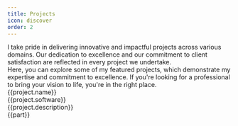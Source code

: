 ```yaml
---
title: Projects
icon: discover
order: 2
---
```


<div class="flex flex-column gap-4">
    <div>I take pride in delivering innovative and impactful projects across various domains. Our dedication to excellence and our commitment to client satisfaction are reflected in every project we undertake.</div>
    <div>Here, you can explore some of my featured projects, which demonstrate my expertise and commitment to excellence. If you're looking for a professional to bring your vision to life, you're in the right place.</div>
</div>

<div class="grid mt-4">
  <div class="surface-card shadow-1 m-2 p-2 flex flex-row" itemscope itemtype="https://schema.org/SoftwareApplication" v-for= "(project, index) in projects">
    <div class="col-6">
        <div class="text-md font-bold mt-4">
            <div itemprop="name">{{project.name}}</div> 
            <div class="text-xs mt-2" itemprop="operatingSystem">{{project.software}}</div>
        </div>
        <div class="mt-4">{{project.description}}</div>
        <div class="flex grid mt-4 p-2">
            <div v-for= "(part, i) in project.skills" class="mr-2 mb-2"> <Tag>{{part}}</Tag></div>
        </div>
    </div>
    <div class="col-6">
        <link itemprop="applicationCategory" :href="project.schema" />
        <a :href="project.link" target="_blank" class="w-full flex flex-row">
            <Image :src="project.img" class="" :alt="project.altText" width="100%"/>
            <Image v-if="project.imgMobile" :src="project.imgMobile" class="" :alt="project.altText" width="100%"/>
        </a>
    </div>  
  </div>
</div>

<script setup lang="ts">
const projects= [
    {
        name: "Quatar Airways widget",
        description: "Book flights to destinations around the world with Qatar Airways &amp; fly on board an award-winning airline. Enjoy special fares, collect Avios &amp; more.",
        skills: ["Javascript", "ES6", "Vue3","Landingi", "Pinia","Vite","Axios","Express", "Responsive", "API integration", "MongoDB", "git", "EC2", "eslint", "prettier"],
        software: "Browser",
        schema: "https://schema.org/DeveloperApplication",
        link: "https://www.qatarairways.com/en-us/homepage.html",
        img: "/img/projects/quatar.png",
        class: "col-5",
        altText: "Quatar Airways"
    },
    {
        name: "Recipes",
        description: "Recipes - Social Network",
        skills: ["Javascript", "ES6", "Vue3", "Pinia","Vite","Axios","Express", "Responsive", "API integration", "MongoDB", "git", "EC2", "eslint", "prettier"],
        software: "Browser",
        schema: "https://schema.org/DeveloperApplication",
        link: "http://recipes-client.s3-website.ap-south-1.amazonaws.com/",
        img: "/img/projects/recepie.gif",
        imgMobile: "/img/projects/recepie-mobile.gif",
        class: "col-5",
        altText: "Recipes - Social Network | Recipes"
    },
    {
        name: "Tv maze",
        description: "TVmaze - Add TV information to your website or app.",
        skills: ["Javascript", "ES6", "VueJs", "Vuex","Vite","Axios","API integration", "Responsive", "API integration", "MongoDB", "git", "EC2", "eslint", "prettier"],
        software: "Browser",
        schema: "https://schema.org/DeveloperApplication",
        link: "https://heartstchr.github.io/tvmaze/",
        img: "/img/projects/tvmaze.gif",
        class: "col-5",
        altText: "TVmaze - Add TV information to your website or app. | Tv maze"
    },
    {
        name: "Catch That Bus",
        description: "Book Malaysia and Singapore Bus Ticket Online",
        skills: ["Javascript", "ES6", "VueJs", "Vuex","Vite","Axios","API integration", "Responsive", "ExpressJS", "MongoDB", "git", "EC2",  "eslint", "prettier"],
        software: "Browser",
        schema: "https://schema.org/DeveloperApplication",
        link: "https://m.catchthatbus.com",
        img: "/img/projects/catchthatbus.gif",
        class: "col-5",
        altText: "Book Malaysia and Singapore Bus Ticket Online | CatchThatBus"
    },
    {
        name: "Catch That Bus APP",
        description: "IOS app for booking Malaysia and Singapore Bus Ticket Online",
        skills: ["Cordova", "Javascript", "ES6", "VueJs", "Vuex","Axios","API integration", "Responsive", "ExpressJS", "MongoDB", "git","eslint", "prettier"],
        software: "IOS APP",
        schema: "https://schema.org/DeveloperApplication",
        link: "https://apps.apple.com/my/app/catchthatbus/id1025824078",
        img: "https://is1-ssl.mzstatic.com/image/thumb/Purple113/v4/ad/b9/3b/adb93b8f-08b6-ac23-8f9e-906f7b2529c2/pr_source.png/230x0w.png",
        class: "col-5",
        altText: "Book Malaysia and Singapore Bus Ticket Online | CatchThatBus"
    },
    {
        name: "Trokka Attraction",
        description: "Book Attractions and Tours for Your Next Holiday",
        skills: ["Javascript", "ES6", "VueJs", "Vuex","Axios","API integration", "Responsive", "ExpressJS", "MongoDB", "git", "EC2"],
        software: "Browser",
        schema: "https://schema.org/DeveloperApplication",
        link: "https://m.trokka.com/attraction",
        img: "/img/projects/trokka.gif",
        class: "col-5",
        altText: "Trokka.com | Book Attractions and Tours for Your Next Holiday"
    },
    {
        name: "klang Sentral",
        description: "Book Malaysia and Singapore Bus Ticket Online",
        software: "Browser",
        skills: ["NodeJS", "PHP"],
        schema: "https://schema.org/DeveloperApplication",
        link: "https://klangsentral.com/#/",
        img: "/img/projects/klang.gif",
        class: "col-12",
        altText: "Book Malaysia and Singapore Bus Ticket Online | klangsentral"
    },
    {
        name: "Command Line Dictionary",
        description: "CLI for Dictionary",
        software: "TERMINAL",
        skills: ["inquirer", "commander", "plop", "eslint", "prettier"],
        schema: "https://schema.org/DeveloperApplication",
        link: "https://github.com/heartstchr/dic",
        img: "/img/projects/dictionary.png",
        class: "col-12",
        altText: "CLI for Dictionary"
    },
    {
        name: "Partner Dashboard Upstox",
        description: "Open a Sub-Broker account with Upstox",
        skills: ["AngularJS", "MongoDB", "MSSQL", "LoopbackJS"],
        software: "Browser",
        schema: "https://schema.org/BusinessApplication",
        link: "https://upstox.com/sub-broker/",
        img: "/img/projects/partnerUpstox.png",
        class: "col-12",
        altText: "Open a Sub-Broker account with Upstox"
    },
    {
        name: "Open Demat Account for Upstox",
        description: "Open a Demat Account Online - Demat Account Opening at Upstox",
        skills: ["AngularJS", "MongoDB", "MSSQL", "LoopbackJS","Digital Ocean"],
        software: "Browser",
        schema: "https://schema.org/BusinessApplication",
        link: "https://upstox.com/open-demat-account/",
        img: "/img/projects/openDemat.png",
        class: "col-12",
        altText: "Open a Demat Account Online - Demat Account Opening at Upstox"
    },
    {
        name: "CallMatrix",
        description: "Call Intelligence, Marketing &amp; Analytics Platform",
        skills: ["NodeJS", "MongoDB", "MSSQL", "HapiJS","Digital Ocean"],
        software: "Browser",
        schema: "https://schema.org/BusinessApplication",
        link: "https://www.callmatrix.io/",
        img: "/img/projects/callmatrix.png",
        class: "col-12",
        altText: "CallMatrix - Call Intelligence, Marketing &amp; Analytics Platform"
    },
    {
        name: "Stock Market",
        description: "Consuming socket data and plot realtime d3 graph",
        skills: ["D3JS", "AngularJS", "NodeJS"],
        software: "Browser",
        schema: "https://schema.org/BusinessApplication",
        link: "https://github.com/heartstchr/StockMarket",
        img: "/img/projects/stocks.png",
        class: "col-5",
        altText: "Consuming socket data and plot realtime d3 graph"
    },
    {
        name: "Liqx App | Liqur delivery app",
        description: "UI design for liqur delivery app",
        skills: ["Photoshop", "CoralDraw"],
        software: "Photoshop",
        schema: "https://schema.org/BusinessApplication",
        link: "https://www.behance.net/gallery/74532693/Liqx",
        img: "/img/projects/liqx.png",
        class: "col-5",
        altText: "UI design for liqur delivery app"
    },
]
</script>
